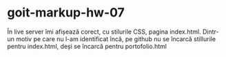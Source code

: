 # goit-markup-hw-07

În live server îmi afișează corect, cu stilurile CSS, pagina index.html.
Dintr-un motiv pe care nu l-am identificat încă, pe github nu se încarcă stillurile pentru index.html, deși se încarcă pentru portofolio.html
